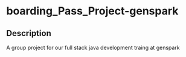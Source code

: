 # boarding_Pass_Project-genspark

## Description
A group project for our full stack java development traing at genspark
